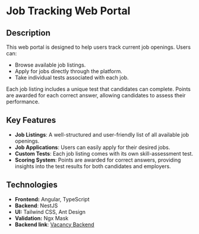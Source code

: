 # Job Tracking Web Portal

## Description

This web portal is designed to help users track current job openings. Users can:

- Browse available job listings.
- Apply for jobs directly through the platform.
- Take individual tests associated with each job.

Each job listing includes a unique test that candidates can complete. Points are awarded for each correct answer, allowing candidates to assess their performance.

## Key Features

- **Job Listings**: A well-structured and user-friendly list of all available job openings.
- **Job Applications**: Users can easily apply for their desired jobs.
- **Custom Tests**: Each job listing comes with its own skill-assessment test.
- **Scoring System**: Points are awarded for correct answers, providing insights into the test results for both candidates and employers.

## Technologies

- **Frontend:** Angular, TypeScript
- **Backend**: NestJS
- **UI:** Tailwind CSS, Ant Design
- **Validation:** Ngx Mask
- **Backend link**: [Vacancy Backend](https://github.com/AslanMamedov/vacancy_backend)
